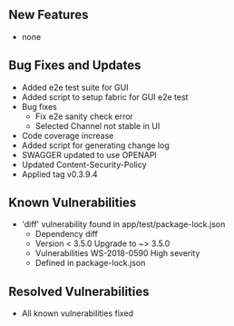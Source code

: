 <!-- (SPDX-License-Identifier: CC-BY-4.0) -->  <!-- Ensure there is a newline before, and after, this line -->

## New Features

* none

## Bug Fixes and Updates

* Added e2e test suite for GUI
* Added script to setup fabric for GUI e2e test
* Bug fixes
  - Fix e2e sanity check error
  - Selected Channel not stable in UI
* Code coverage increase
* Added script for generating change log
* SWAGGER updated to use OPENAPI
* Updated Content-Security-Policy
* Applied tag v0.3.9.4

## Known Vulnerabilities

* 'diff' vulnerability found in app/test/package-lock.json
  - Dependency diff
  - Version < 3.5.0	Upgrade to ~> 3.5.0
  - Vulnerabilities WS-2018-0590 High severity
  - Defined in package-lock.json

## Resolved Vulnerabilities

* All known vulnerabilities fixed


